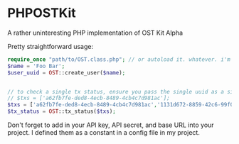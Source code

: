 # PHPOSTKit
A rather uninteresting PHP implementation of OST Kit Alpha

Pretty straightforward usage:

```php
require_once "path/to/OST.class.php"; // or autoload it. whatever. i'm not your mum.
$name = 'Foo Bar';
$user_uuid = OST::create_user($name);


// to check a single tx status, ensure you pass the single uuid as a single element array like:
// $txs = ['a62fb7fe-ded8-4ecb-8489-4cb4c7d981ac'];
$txs = ['a62fb7fe-ded8-4ecb-8489-4cb4c7d981ac','1131d672-8859-42c6-99f0-2002dcaa2f6b'];
$tx_status = OST::tx_status($txs);

```

Don't forget to add in your API key, API secret, and base URL into your project. I defined them as a constant in a config file in my project.
